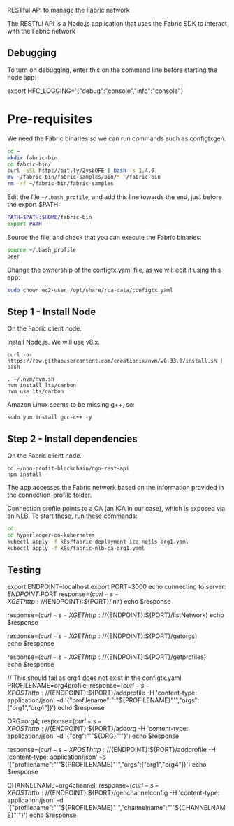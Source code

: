 RESTful API to manage the Fabric network

The RESTful API is a Node.js application that uses the Fabric SDK to interact with the Fabric network

## Debugging
To turn on debugging, enter this on the command line before starting the node app:

export HFC_LOGGING='{"debug":"console","info":"console"}'


# Pre-requisites
We need the Fabric binaries so we can run commands such as configtxgen.

```bash
cd ~
mkdir fabric-bin
cd fabric-bin/
curl -sSL http://bit.ly/2ysbOFE | bash -s 1.4.0
mv ~/fabric-bin/fabric-samples/bin/* ~/fabric-bin
rm -rf ~/fabric-bin/fabric-samples
```

Edit the file `~/.bash_profile`, and add this line towards the end, just before the export $PATH:

```bash
PATH=$PATH:$HOME/fabric-bin
export PATH
```

Source the file, and check that you can execute the Fabric binaries:

```bash
source ~/.bash_profile 
peer
```

Change the ownership of the configtx.yaml file, as we will edit it using this app:

```bash
sudo chown ec2-user /opt/share/rca-data/configtx.yaml
```
## Step 1 - Install Node
On the Fabric client node.

Install Node.js. We will use v8.x.

```
curl -o- https://raw.githubusercontent.com/creationix/nvm/v0.33.0/install.sh | bash
```

```
. ~/.nvm/nvm.sh
nvm install lts/carbon
nvm use lts/carbon
```

Amazon Linux seems to be missing g++, so:

```
sudo yum install gcc-c++ -y
```

## Step 2 - Install dependencies
On the Fabric client node.

```
cd ~/non-profit-blockchain/ngo-rest-api
npm install
```


The app accesses the Fabric network based on the information provided in the connection-profile folder.

Connection profile points to a CA (an ICA in our case), which is exposed via an NLB. To start these, run these commands:

```bash
cd
cd hyperledger-on-kubernetes
kubectl apply -f k8s/fabric-deployment-ica-notls-org1.yaml 
kubectl apply -f k8s/fabric-nlb-ca-org1.yaml
```

## Testing

export ENDPOINT=localhost
export PORT=3000
echo connecting to server: $ENDPOINT:$PORT
response=$(curl -s -X GET http://${ENDPOINT}:${PORT}/init)
echo $response

response=$(curl -s -X GET http://${ENDPOINT}:${PORT}/listNetwork)
echo $response

response=$(curl -s -X GET http://${ENDPOINT}:${PORT}/getorgs)  
echo $response

response=$(curl -s -X GET http://${ENDPOINT}:${PORT}/getprofiles)  
echo $response

// This should fail as org4 does not exist in the configtx.yaml
PROFILENAME=org4profile;
response=$(curl -s -X POST http://${ENDPOINT}:${PORT}/addprofile -H 'content-type: application/json' -d '{"profilename":"'"${PROFILENAME}"'","orgs":["org1","org4"]}')
echo $response

ORG=org4;
response=$(curl -s -X POST http://${ENDPOINT}:${PORT}/addorg -H 'content-type: application/json' -d '{"org":"'"${ORG}"'"}')
echo $response

response=$(curl -s -X POST http://${ENDPOINT}:${PORT}/addprofile -H 'content-type: application/json' -d '{"profilename":"'"${PROFILENAME}"'","orgs":["org1","org4"]}')
echo $response

CHANNELNAME=org4channel;
response=$(curl -s -X POST http://${ENDPOINT}:${PORT}/genchannelconfig -H 'content-type: application/json' -d '{"profilename":"'"${PROFILENAME}"'","channelname":"'"${CHANNELNAME}"'"}')
echo $response
